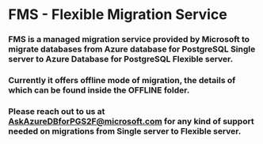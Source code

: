 # FMS - Flexible Migration Service

### FMS is a managed migration service provided by Microsoft to migrate databases from Azure database for PostgreSQL Single server to Azure Database for PostgreSQL Flexible server.

### Currently it offers offline mode of migration, the details of which can be found inside the OFFLINE folder.

### Please reach out to us at AskAzureDBforPGS2F@microsoft.com for any kind of support needed on migrations from Single server to Flexible server. 
